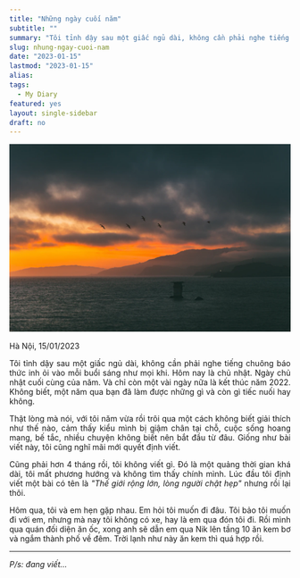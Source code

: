 ```yaml
---
title: "Những ngày cuối năm"
subtitle: ""
summary: "Tôi tỉnh dậy sau một giấc ngủ dài, không cần phải nghe tiếng chuông báo thức inh ỏi vào mỗi buổi sáng như mọi khi. Hôm nay là ngày chủ nhật cuối cùng của năm. Và chỉ còn một vài ngày nữa là kết thúc năm 2022..."
slug: nhung-ngay-cuoi-nam
date: "2023-01-15"
lastmod: "2023-01-15"
alias:
tags:
  - My Diary
featured: yes
layout: single-sidebar
draft: no
---
```


<p style = "text-align: center"><img src="./featured.jpg"></p>

<p style = "text-align: justify">Hà Nội, 15/01/2023</p>

<p style = "text-align: justify">Tôi tỉnh dậy sau một giấc ngủ dài, không cần phải nghe tiếng chuông báo thức inh ỏi vào mỗi buổi sáng như mọi khi. Hôm nay là chủ nhật. Ngày chủ nhật cuối cùng của năm. Và chỉ còn một vài ngày nữa là kết thúc năm 2022. Không biết, một năm qua bạn đã làm được những gì và còn gì tiếc nuối hay không.</p>

<p style = "text-align: justify">Thật lòng mà nói, với tôi năm vừa rồi trôi qua một cách không biết giải thích như thế nào, cảm thấy kiểu mình bị giậm chân tại chỗ, cuộc sống hoang mang, bế tắc, nhiều chuyện không biết nên bắt đầu từ đâu. Giống như bài viết này, tôi cũng nghĩ mãi mới quyết định viết.</p>

<p style = "text-align: justify">Cũng phải hơn 4 tháng rồi, tôi không viết gì. Đó là một quảng thời gian khá dài, tôi mất phương hướng và không tìm thấy chính mình. Lúc đầu tôi định viết một bài có tên là <i>"Thế giới rộng lớn, lòng người chật hẹp"</i> nhưng rồi lại thôi.</p>

<p style = "text-align: justify">Hôm qua, tôi và em hẹn gặp nhau. Em hỏi tôi muốn đi đâu. Tôi bảo tôi muốn đi với em, nhưng mà nay tôi không có xe, hay là em qua đón tôi đi. Rồi mình qua quán đối diện ăn ốc, xong anh sẽ dẫn em qua Nik lên tầng 10 ăn kem bơ và ngắm thành phố về đêm. Trời lạnh như này ăn kem thì quá hợp rồi.</p>

---

_P/s: đang viết..._